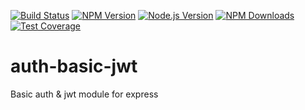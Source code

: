 [![Build Status][travis-image]][travis-url]
[![NPM Version][npm-image]][npm-url]
[![Node.js Version][node-version-image]][node-version-url]
[![NPM Downloads][downloads-image]][downloads-url]
[![Test Coverage][coveralls-image]][coveralls-url]

# auth-basic-jwt
Basic auth &amp; jwt module for express

[npm-image]: https://img.shields.io/npm/v/auth-basic-jwt.svg
[npm-url]: https://npmjs.org/package/auth-basic-jwt
[downloads-image]: https://img.shields.io/npm/dm/auth-basic-jwt.svg
[downloads-url]: https://npmjs.org/package/auth-basic-jwt
[travis-image]: https://img.shields.io/travis/maxx-t/auth-basic-jwt.svg
[travis-url]: https://travis-ci.org/maxx-t/auth-basic-jwt
[node-version-image]: https://img.shields.io/node/v/auth-basic-jwt.svg
[node-version-url]: https://nodejs.org/en/download
[coveralls-image]: https://img.shields.io/coveralls/maxx-t/auth-basic-jwt/master.svg
[coveralls-url]: https://coveralls.io/r/maxx-t/auth-basic-jwt?branch=master